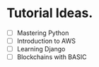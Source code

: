 # Tutorial Ideas.
- [ ] Mastering Python
- [ ] Introduction to AWS
- [ ] Learning Django
- [ ] Blockchains with BASIC
